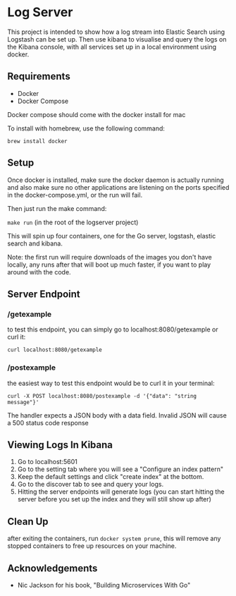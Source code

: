 # Log Server

This project is intended to show how a log stream into Elastic Search using Logstash can be set up. Then use kibana to visualise and query the logs on the Kibana console, with all services set up in a local environment using docker.

## Requirements

-   Docker
-   Docker Compose

Docker compose should come with the docker install for mac

To install with homebrew, use the following command:

`brew install docker`

## Setup

Once docker is installed, make sure the docker daemon is actually running and also make sure no other applications are listening on the ports specified in the docker-compose.yml, or the run will fail.

Then just run the make command:

`make run` (in the root of the logserver project)

This will spin up four containers, one for the Go server, logstash, elastic search and kibana.

Note: the first run will require downloads of the images you don't have locally, any runs after that will boot up much faster, if you want to play around with the code.

## Server Endpoint

### /getexample

to test this endpoint, you can simply go to localhost:8080/getexample or curl it:

`curl localhost:8080/getexample`

### /postexample

the easiest way to test this endpoint would be to curl it in your terminal:

`curl -X POST localhost:8080/postexample -d '{"data": "string message"}'`

The handler expects a JSON body with a data field. Invalid JSON will cause a 500 status code response

## Viewing Logs In Kibana

1. Go to localhost:5601
2. Go to the setting tab where you will see a "Configure an index pattern"
3. Keep the default settings and click "create index" at the bottom.
4. Go to the discover tab to see and query your logs.
5. Hitting the server endpoints will generate logs (you can start hitting the server before you set up the index and they will still show up after)

## Clean Up

after exiting the containers, run `docker system prune`, this will remove any stopped containers to free up resources on your machine.

## Acknowledgements

-   Nic Jackson for his book, "Building Microservices With Go"
